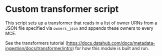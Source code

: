 # Custom transformer script

This script sets up a transformer that reads in a list of owner URNs from a JSON file specified via `owners_json` and appends these owners to every MCE.

See the transformers tutorial (https://docs.datahub.com/docs/metadata-ingestion/docs/transformer/intro) for how this module is built and run.
